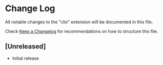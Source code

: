 # Change Log

All notable changes to the "clio" extension will be documented in this file.

Check [Keep a Changelog](http://keepachangelog.com/) for recommendations on how to structure this file.

## [Unreleased]

- Initial release